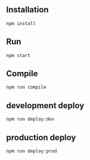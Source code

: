 ## Installation
	npm install

## Run
	npm start
	
## Compile
	npm run compile
	
## development deploy
	npm run deploy:dev
	
## production deploy
	npm run deploy:prod

